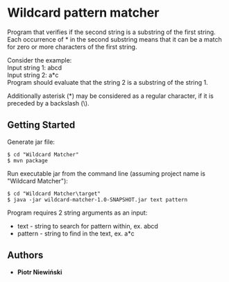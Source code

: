 # Wildcard pattern matcher

Program that verifies if the second string is a substring of the first string.
Each occurrence of * in the second substring means that it can be a match for zero or more characters of the first string.

Consider the example:<br>
Input string 1: abcd<br>
Input string 2: a*c<br>
Program should evaluate that the string 2 is a substring of the string 1.

Additionally asterisk (*) may be considered as a regular character, if it is preceded by a backslash (\\). 

## Getting Started

Generate jar file:
```
$ cd "Wildcard Matcher"
$ mvn package
```

Run executable jar from the command line (assuming project name is "Wildcard Matcher"):
```
$ cd "Wildcard Matcher\target"
$ java -jar wildcard-matcher-1.0-SNAPSHOT.jar text pattern
```
Program requires 2 string arguments as an input:
* text - string to search for pattern within, ex. abcd
* pattern - string to find in the text, ex. a*c

## Authors

* **Piotr Niewiński**

